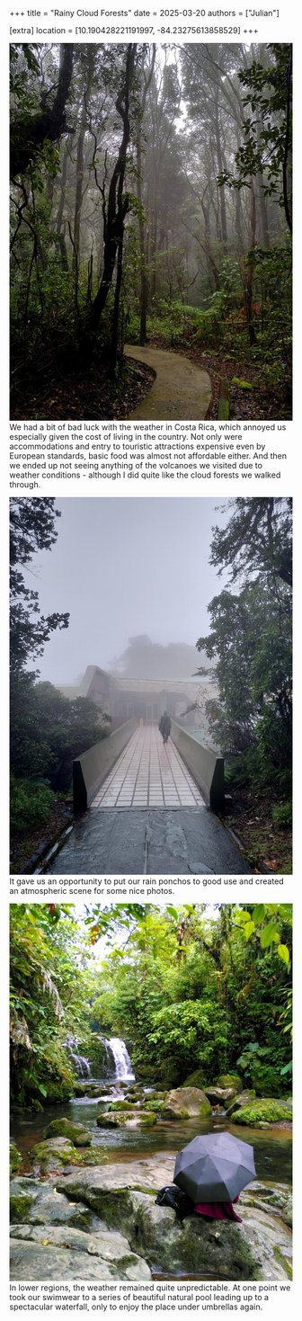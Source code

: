 +++
title = "Rainy Cloud Forests"
date = 2025-03-20
authors = ["Julian"]

[extra]
location = [10.190428221191997, -84.23275613858529]
+++

![A concrete path winding into a misty forest of tall, partially overgrown trees](forest.jpg "Cloud Forest")
We had a bit of bad luck with the weather in Costa Rica, which annoyed us especially given the cost of living in the country.
Not only were accommodations and entry to touristic attractions expensive even by European standards, basic food was almost not affordable either.
And then we ended up not seeing anything of the volcanoes we visited due to weather conditions - although I did quite like the cloud forests we walked through.

![A person walking a concrete bridge framed by vegetation to a concrete building in grey mist](bridge.jpg "Misty Bridge")
It gave us an opportunity to put our rain ponchos to good use and created an atmospheric scene for some nice photos.

![Someone sitting under an umbrella on a rock to the side of a river, looking at waterfall and lots of green vegetation](umbrella.jpg "Umbrella Required")
In lower regions, the weather remained quite unpredictable.
At one point we took our swimwear to a series of beautiful natural pool leading up to a spectacular waterfall, only to enjoy the place under umbrellas again.
